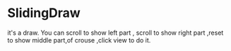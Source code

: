 SlidingDraw
===========

it's a draw. You can scroll to show left part , scroll to show right part ,reset to show middle part,of crouse ,click view to do it.